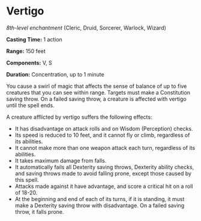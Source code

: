 # Vertigo
*8th-level enchantment* (Cleric, Druid, Sorcerer, Warlock, Wizard)

**Casting Time:** 1 action

**Range:** 150 feet

**Components:** V, S

**Duration:** Concentration, up to 1 minute

You cause a swirl of magic that affects the sense of balance of up to five creatures that you can see within range. Targets must make a Constitution saving throw. On a failed saving throw, a creature is affected with vertigo until the spell ends.

A creature afflicted by vertigo suffers the following effects:
* It has disadvantage on attack rolls and on Wisdom (Perception) checks.
* Its speed is reduced to 10 feet, and it cannot fly or climb, regardless of its abilities.
* It cannot make more than one weapon attack each turn, regardless of its abilities.
* It takes maximum damage from falls.
* It automatically fails all Dexterity saving throws, Dexterity ability checks, and saving throws made to avoid falling prone, except those caused by this spell.
* Attacks made against it have advantage, and score a critical hit on a roll of 18-20.
* At the beginning and end of each of its turns, if it is  standing, it must make a Dexterity saving throw with disadvantage. On a failed saving throw, it falls prone.
